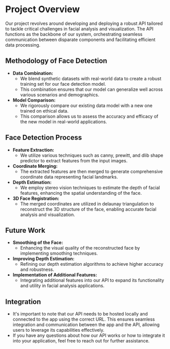 # Project Overview
Our project revolves around developing and deploying a robust API tailored to tackle critical challenges in facial analysis and visualization. The API functions as the backbone of our system, orchestrating seamless communication between disparate components and facilitating efficient data processing.

## Methodology of Face Detection
- **Data Combination:**
  - We blend synthetic datasets with real-world data to create a robust training set for our face detection model.
  - This combination ensures that our model can generalize well across various scenarios and demographics.
- **Model Comparison:**
  - We rigorously compare our existing data model with a new one trained on ethical data.
  - This comparison allows us to assess the accuracy and efficacy of the new model in real-world applications.

## Face Detection Process
- **Feature Extraction:**
  - We utilize various techniques such as canny, prewitt, and dlib shape predictor to extract features from the input images.
- **Coordinate Merging:**
  - The extracted features are then merged to generate comprehensive coordinate data representing facial landmarks.
- **Depth Estimation:**
  - We employ stereo vision techniques to estimate the depth of facial features, enhancing the spatial understanding of the face.
- **3D Face Registration:**
  - The merged coordinates are utilized in delaunay triangulation to reconstruct the 3D structure of the face, enabling accurate facial analysis and visualization.

## Future Work
- **Smoothing of the Face:**
  - Enhancing the visual quality of the reconstructed face by implementing smoothing techniques.
- **Improving Depth Estimation:**
  - Refining our depth estimation algorithms to achieve higher accuracy and robustness.
- **Implementation of Additional Features:**
  - Integrating additional features into our API to expand its functionality and utility in facial analysis applications.

## Integration
- It's important to note that our API needs to be hosted locally and connected to the app using the correct URL. This ensures seamless integration and communication between the app and the API, allowing users to leverage its capabilities effectively.
- If you have any questions about how our API works or how to integrate it into your application, feel free to reach out for further assistance.
